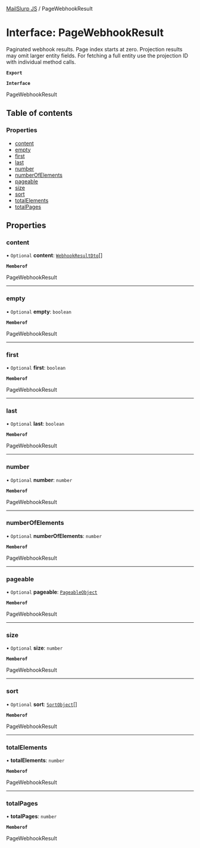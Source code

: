 [MailSlurp JS](../README.md) / PageWebhookResult

# Interface: PageWebhookResult

Paginated webhook results. Page index starts at zero. Projection results may omit larger entity fields. For fetching a full entity use the projection ID with individual method calls.

**`Export`**

**`Interface`**

PageWebhookResult

## Table of contents

### Properties

- [content](PageWebhookResult.md#content)
- [empty](PageWebhookResult.md#empty)
- [first](PageWebhookResult.md#first)
- [last](PageWebhookResult.md#last)
- [number](PageWebhookResult.md#number)
- [numberOfElements](PageWebhookResult.md#numberofelements)
- [pageable](PageWebhookResult.md#pageable)
- [size](PageWebhookResult.md#size)
- [sort](PageWebhookResult.md#sort)
- [totalElements](PageWebhookResult.md#totalelements)
- [totalPages](PageWebhookResult.md#totalpages)

## Properties

### content

• `Optional` **content**: [`WebhookResultDto`](WebhookResultDto.md)[]

**`Memberof`**

PageWebhookResult

___

### empty

• `Optional` **empty**: `boolean`

**`Memberof`**

PageWebhookResult

___

### first

• `Optional` **first**: `boolean`

**`Memberof`**

PageWebhookResult

___

### last

• `Optional` **last**: `boolean`

**`Memberof`**

PageWebhookResult

___

### number

• `Optional` **number**: `number`

**`Memberof`**

PageWebhookResult

___

### numberOfElements

• `Optional` **numberOfElements**: `number`

**`Memberof`**

PageWebhookResult

___

### pageable

• `Optional` **pageable**: [`PageableObject`](PageableObject.md)

**`Memberof`**

PageWebhookResult

___

### size

• `Optional` **size**: `number`

**`Memberof`**

PageWebhookResult

___

### sort

• `Optional` **sort**: [`SortObject`](SortObject.md)[]

**`Memberof`**

PageWebhookResult

___

### totalElements

• **totalElements**: `number`

**`Memberof`**

PageWebhookResult

___

### totalPages

• **totalPages**: `number`

**`Memberof`**

PageWebhookResult
